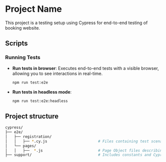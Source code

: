 # Project Name

This project is a testing setup using Cypress for end-to-end testing of booking website.

## Scripts

### Running Tests

- **Run tests in browser**: Executes end-to-end tests with a visible browser, allowing you to see interactions in real-time.
  ```bash
  npm run test:e2e
  ```
- **Run tests in headless mode**:
  ```bash
  npm run test:e2e:headless
  ```
## Project structure
```bash
cypress/
├── e2e/
│   ├── registration/
│   │   ├── *.cy.js                       # Files containing test scenarios
│   └── pages/                            
│   │   ├──  *.js                         # Page Object files describing elements and actions for different pages
├── support/                              # Includes constants and Cypress commands for the project
```